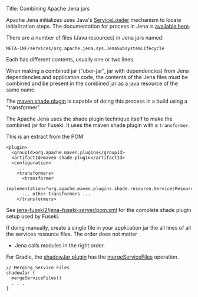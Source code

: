 Title: Combining Apache Jena jars

Apache Jena initializes uses Java's
[ServiceLoader](https://docs.oracle.com/javase/8/docs/api/java/util/ServiceLoader.html)
mechanism to locate initialization steps. The 
documentation for process in Jena is [available here](system-initialization.html).

There are a number of files (Java resources) in Jena jars named:

    META-INF/services/org.apache.jena.sys.JenaSubsystemLifecycle

Each has different contents, usually one or two lines.

When making a combined jar ("uber-jar", jar with dependencies) from Jena
dependencies and application code, the contents of the Jena files must
be combined and be present in the combined jar as a java resource of the
same name.

The 
[maven shade plugin](https://maven.apache.org/plugins/maven-shade-plugin/) 
is capable of doing this process in a build using a "transformer".

The Apache Jena uses the shade plugin technique itself to make the combined jar
for Fuseki.  It uses the maven shade plugin with a `transformer`.

This is an extract from the POM:

    <plugin>
      <groupId>org.apache.maven.plugins</groupId>
      <artifactId>maven-shade-plugin</artifactId>
      <configuration>
        ...
        <transformers>
          <transformer 
              implementation="org.apache.maven.plugins.shade.resource.ServicesResourceTransformer"/>
          ... other transformers ...
        </transformers>

See
[jena-fuseki2/jena-fuseki-server/pom.xml](https://github.com/apache/jena/blob/master/jena-fuseki2/jena-fuseki-server/pom.xml)
for the complete shade plugin setup used by Fuseki.

If doing manually, create a single file in your application jar the
all lines of all the services resource files. The order does not matter
- Jena calls modules in the right order.

For Gradle, the [shadowJar plugin](https://imperceptiblethoughts.com/shadow/)
has the
[mergeServiceFiles](https://imperceptiblethoughts.com/shadow/configuration/merging/#merging-service-descriptor-files)
operation.

    // Merging Service Files
    shadowJar {
      mergeServiceFiles()
      . . .
    }
